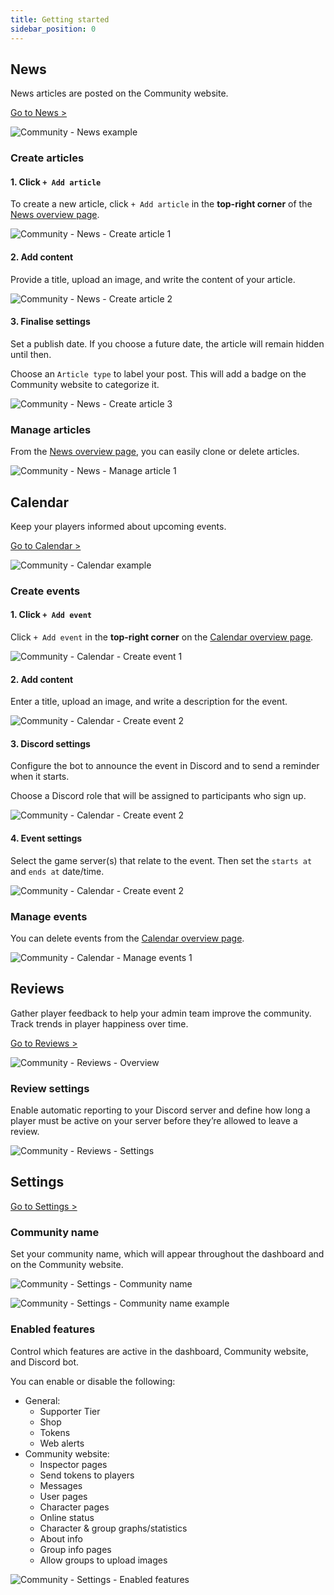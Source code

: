 ```yaml
---
title: Getting started
sidebar_position: 0
---
```


## News

News articles are posted on the Community website.

[Go to News >](https://dash.gameserverapp.com/community/news)

![Community - News example](/img/dashboard/community/getting_started/news_example.jpg)

### Create articles

#### 1. Click `+ Add article`

To create a new article, click `+ Add article` in the **top-right corner** of the [News overview page](https://dash.gameserverapp.com/community/news).

![Community - News - Create article 1](/img/dashboard/community/getting_started/create_article_1.jpg)

#### 2. Add content

Provide a title, upload an image, and write the content of your article.

![Community - News - Create article 2](/img/dashboard/community/getting_started/create_article_2.jpg)

#### 3. Finalise settings

Set a publish date. If you choose a future date, the article will remain hidden until then.

Choose an `Article type` to label your post. This will add a badge on the Community website to categorize it.

![Community - News - Create article 3](/img/dashboard/community/getting_started/create_article_3.jpg)

### Manage articles

From the [News overview page](https://dash.gameserverapp.com/community/news), you can easily clone or delete articles.

![Community - News - Manage article 1](/img/dashboard/community/getting_started/manage_news_1.jpg)

## Calendar

Keep your players informed about upcoming events.

[Go to Calendar >](https://dash.gameserverapp.com/community/calendar)

![Community - Calendar example](/img/dashboard/community/getting_started/calendar_example.jpg)

### Create events

#### 1. Click `+ Add event`

Click `+ Add event` in the **top-right corner** on the [Calendar overview page](https://dash.gameserverapp.com/community/calendar).

![Community - Calendar - Create event 1](/img/dashboard/community/getting_started/create_event_1.jpg)

#### 2. Add content

Enter a title, upload an image, and write a description for the event.

![Community - Calendar - Create event 2](/img/dashboard/community/getting_started/create_event_2.jpg)

#### 3. Discord settings

Configure the bot to announce the event in Discord and to send a reminder when it starts.

Choose a Discord role that will be assigned to participants who sign up.

![Community - Calendar - Create event 2](/img/dashboard/community/getting_started/create_event_3.jpg)

#### 4. Event settings

Select the game server(s) that relate to the event. Then set the `starts at` and `ends at` date/time.

![Community - Calendar - Create event 2](/img/dashboard/community/getting_started/create_event_4.jpg)

### Manage events

You can delete events from the [Calendar overview page](https://dash.gameserverapp.com/community/calendar).

![Community - Calendar - Manage events 1](/img/dashboard/community/getting_started/manage_calendar_1.jpg)

## Reviews

Gather player feedback to help your admin team improve the community. Track trends in player happiness over time.

[Go to Reviews >](https://dash.gameserverapp.com/community/reviews)

![Community - Reviews - Overview](/img/dashboard/community/getting_started/reviews_overview.jpg)

### Review settings

Enable automatic reporting to your Discord server and define how long a player must be active on your server before they’re allowed to leave a review.

![Community - Reviews - Settings](/img/dashboard/community/getting_started/reviews_settings.jpg)

## Settings

[Go to Settings >](https://dash.gameserverapp.com/community/settings)

### Community name

Set your community name, which will appear throughout the dashboard and on the Community website.

![Community - Settings - Community name](/img/dashboard/community/getting_started/community_settings_1.jpg)

![Community - Settings - Community name example](/img/dashboard/community/getting_started/community_settings_name_example.jpg)

### Enabled features

Control which features are active in the dashboard, Community website, and Discord bot.

You can enable or disable the following:

- General:
  - Supporter Tier
  - Shop
  - Tokens
  - Web alerts
- Community website:
  - Inspector pages
  - Send tokens to players
  - Messages
  - User pages
  - Character pages
  - Online status
  - Character & group graphs/statistics
  - About info
  - Group info pages
  - Allow groups to upload images

![Community - Settings - Enabled features](/img/dashboard/community/getting_started/community_settings_2.jpg)
